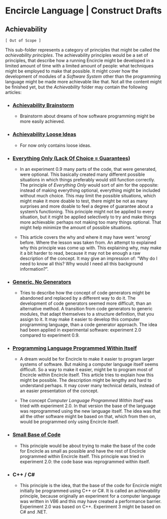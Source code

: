 ﻿Encircle Language | Construct Drafts
====================================

Achievability
-------------

`[ Out of Scope ]`

This sub-folder represents a category of principles that might be called the *achievability principles*. The achievability principles would be a set of principles, that describe how a running Encircle might be developed in a limited amount of time with a limited amount of people: what techniques might be employed to make that possible. It might cover how the development of modules of a *Software System* other than the programming language might be made more achievable like that. Not all the content might be finished yet, but the *Achievability* folder may contain the following articles:

- ### [Achievability Brainstorm](achievability-brainstorm.md)

    - Brainstorm about dreams of how software programming might be more easily achieved.

- ### [Achievability Loose Ideas](achievability-loose-ideas.md)

    - For now only contains loose ideas.

- ### [Everything Only (Lack Of Choice = Guarantees)](everything-only-or-lack-of-choice-is-guarantees.md)

    - In an experiment 0.9 many parts of the code, that were generated, were optional. This basically created many different possible situations in which things preferably would still function correctly. The principle of *Everything Only* would sort of aim for the opposite: instead of making everything optional, everything might be included without much choice. This may limit the possible situations, which might make it more doable to test, there might be not as many surprises and more doable to feel a degree of guarantee about a system’s functioning. This principle might not be applied to every situation, but it might be applied selectively to try and make things more achievable: perhaps not making too many things optional. That might help minimize the amount of possible situations.

    - This article covers the why and where it may have went 'wrong' before. Where the lesson was taken from. An attempt to explained why this principle was come up with. This explaining why, may make it a bit harder to read, because it may not be enough a raw description of the concept. It may give an impression of: “Why do I need to know all this? Why would I need all this background information?”.

- ### [Generic, No Generators](generic-no-generators.md)

    - Tries to describe how the concept of code generators might be abandoned and replaced by a different way to do it. The development of code generators seemed more difficult, than an alternative method. A transition from code generators to generic modules, that adapt themselves to a structure definition, that you assign to it. It may make it easier to develop this computer programming language, than a code generator approach. The idea had been applied in experimental software: experiment 2.0 compared to experiment 0.9.

- ### [Programming Language Programmed Within Itself](programming-language-programmed-within-itself.md)

    - A dream would be for Encircle to make it easier to program larger systems of software. But making a computer language itself seems difficult. So a way to make it easier, might be to program most of Encircle within Encircle itself. This article tries to explain how this might be possible. The description might be lengthy and hard to understand perhaps. It may cover many technical details, instead of an easier presentation of the concept.

    - The concept *Computer Language Programmed Within Itself* was tried with experiment 2.0. In that version the base of the language was reprogrammed using the new language itself. The idea was that all the other software might be based on that, which from then on, would be programmed only using Encircle itself.

- ### [Small Base of Code](small-base-of-code.md)

    - This principle would be about trying to make the base of the code for Encircle as small as possible and have the rest of Encircle programmed within Encircle itself. This principle was tried in experiment 2.0: the code base was reprogrammed within itself.

- ### C++ / C\#

    - This principle is the idea, that the base of the code for Encircle might initially be programmed using C++ or C#. It is called an achievability principle, because originally an experiment for a computer language was written in VB6 and this may have created a performance barrier. Experiment 2.0 was based on C++. Experiment 3 might be based on C# and .NET.